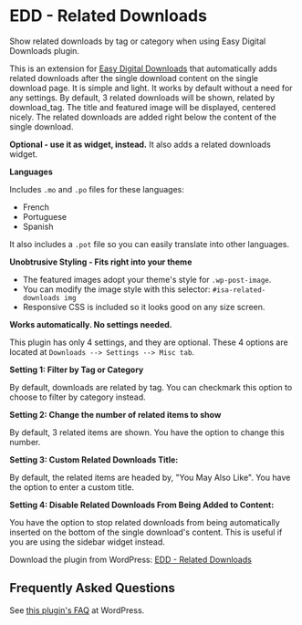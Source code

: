 EDD - Related Downloads
=======================

Show related downloads by tag or category when using Easy Digital Downloads plugin.

This is an extension for [Easy Digital Downloads](http://wordpress.org/plugins/easy-digital-downloads/) that automatically adds related downloads after the single download content on the single download page. 
It is simple and light. It works by default without a need for any settings. By default, 3 related downloads will be shown, related by download_tag. The title and featured image will be displayed, centered nicely. The related downloads are added right below the content of the single download.

**Optional - use it as widget, instead.**
It also adds a related downloads widget.

**Languages**

Includes `.mo` and `.po` files for these languages:

- French
- Portuguese
- Spanish

It also includes a `.pot` file so you can easily translate into other languages.

**Unobtrusive Styling - Fits right into your theme**

*   The featured images adopt your theme's style for `.wp-post-image`.
*	You can modify the image style with this selector: `#isa-related-downloads img `
*	Responsive CSS is included so it looks good on any size screen.

**Works automatically. No settings needed.**

This plugin has only 4 settings, and they are optional. These 4 options are located at `Downloads --> Settings --> Misc tab`.

**Setting 1: Filter by Tag or Category**

By default, downloads are related by tag. You can checkmark this option to choose to filter by category instead.

**Setting 2: Change the number of related items to show**

By default, 3 related items are shown. You have the option to change this number.

**Setting 3: Custom Related Downloads Title:**

By default, the related items are headed by, "You May Also Like". You have the option to enter a custom title.

**Setting 4: Disable Related Downloads From Being Added to Content:**

You have the option to stop related downloads from being automatically inserted on the bottom of the single download's content. This is useful if you are using the sidebar widget instead.



Download the plugin from WordPress: [EDD - Related Downloads](http://wordpress.org/plugins/easy-digital-downloads-related-downloads/)


Frequently Asked Questions
--------------------------

See [this plugin's FAQ](http://wordpress.org/plugins/easy-digital-downloads-related-downloads/faq/) at WordPress. 
